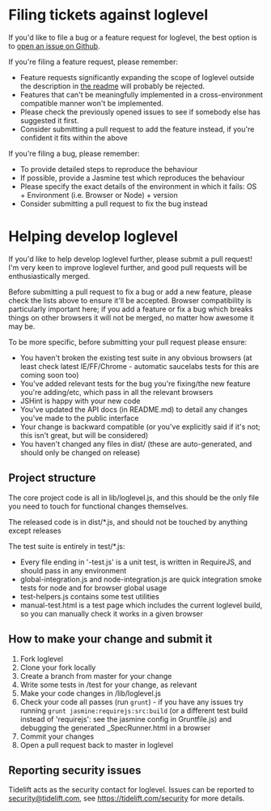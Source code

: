 # Filing tickets against loglevel

If you'd like to file a bug or a feature request for loglevel, the best option is to [open an issue on Github](https://github.com/pimterry/loglevel/issues/new).

If you're filing a feature request, please remember:

- Feature requests significantly expanding the scope of loglevel outside the description in [the readme](https://github.com/pimterry/loglevel/blob/master/README.md) will probably be rejected.
- Features that can't be meaningfully implemented in a cross-environment compatible manner won't be implemented.
- Please check the previously opened issues to see if somebody else has suggested it first.
- Consider submitting a pull request to add the feature instead, if you're confident it fits within the above

If you're filing a bug, please remember:

- To provide detailed steps to reproduce the behaviour
- If possible, provide a Jasmine test which reproduces the behaviour
- Please specify the exact details of the environment in which it fails: OS + Environment (i.e. Browser or Node) + version
- Consider submitting a pull request to fix the bug instead

# Helping develop loglevel

If you'd like to help develop loglevel further, please submit a pull request! I'm very keen to improve loglevel further, and good pull requests will be enthusiastically merged.

Before submitting a pull request to fix a bug or add a new feature, please check the lists above to ensure it'll be accepted. Browser compatibility is particularly important here; if you add a feature or fix a bug which breaks things on other browsers it will not be merged, no matter how awesome it may be.

To be more specific, before submitting your pull request please ensure:

- You haven't broken the existing test suite in any obvious browsers (at least check latest IE/FF/Chrome - automatic saucelabs tests for this are coming soon too)
- You've added relevant tests for the bug you're fixing/the new feature you're adding/etc, which pass in all the relevant browsers
- JSHint is happy with your new code
- You've updated the API docs (in README.md) to detail any changes you've made to the public interface
- Your change is backward compatible (or you've explicitly said if it's not; this isn't great, but will be considered)
- You haven't changed any files in dist/ (these are auto-generated, and should only be changed on release)

## Project structure

The core project code is all in lib/loglevel.js, and this should be the only file you need to touch for functional changes themselves.

The released code is in dist/\*.js, and should not be touched by anything except releases

The test suite is entirely in test/\*.js:

- Every file ending in '-test.js' is a unit test, is written in RequireJS, and should pass in any environment
- global-integration.js and node-integration.js are quick integration smoke tests for node and for browser global usage
- test-helpers.js contains some test utilities
- manual-test.html is a test page which includes the current loglevel build, so you can manually check it works in a given browser

## How to make your change and submit it

1. Fork loglevel
2. Clone your fork locally
3. Create a branch from master for your change
4. Write some tests in /test for your change, as relevant
5. Make your code changes in /lib/loglevel.js
6. Check your code all passes (run `grunt`) - if you have any issues try running `grunt jasmine:requirejs:src:build` (or a different test build instead of 'requirejs': see the jasmine config in Gruntfile.js) and debugging the generated \_SpecRunner.html in a browser
7. Commit your changes
8. Open a pull request back to master in loglevel

## Reporting security issues

Tidelift acts as the security contact for loglevel. Issues can be reported to security@tidelift.com, see https://tidelift.com/security for more details.
